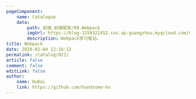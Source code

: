 ```yaml
---
pageComponent:
    name: Catalogue
    data:
        path: 前端_前端框架/09.Webpack
        imgUrl: https://blog-1259322452.cos.ap-guangzhou.myqcloud.com/my/catalog.png
        description: Webpack学习笔记。
title: Webpack
date: 2020-02-04 12:16:12
permalink: /catalog/021/
article: false
comment: false
editLink: false
author:
    name: HuKai
    link: https://github.com/handsome-hu
---
```

